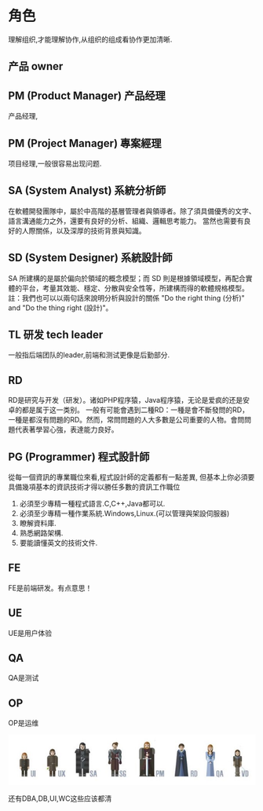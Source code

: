 # 角色

理解组织,才能理解协作,从组织的组成看协作更加清晰.

## 产品 owner




## PM (Product Manager) 产品经理


产品经理,

## PM (Project Manager) 專案經理

项目经理,一般很容易出现问题.


## SA (System Analyst) 系統分析師
在軟體開發團隊中，屬於中高階的基層管理者與領導者。除了須具備優秀的文字、語言溝通能力之外，還要有良好的分析、組織、邏輯思考能力。
當然也需要有良好的人際關係，以及深厚的技術背景與知識。

## SD (System Designer) 系統設計師

SA 所建構的是屬於偏向於領域的概念模型；而 SD 則是根據領域模型，再配合實體的平台，考量其效能、穩定、分散與安全性等，所建構而得的軟體規格模型。
註：我們也可以以兩句話來說明分析與設計的關係
"Do the right thing (分析)" and "Do the thing right (設計)"。

## TL 研发 tech leader

一般指后端团队的leader,前端和测试更像是后勤部分.

## RD

RD是研究与开发（研发）。诸如PHP程序猿，Java程序猿，无论是爱疯的还是安卓的都是属于这一类别。
一般有可能會遇到二種RD：一種是會不斷發問的RD，一種是都沒有問題的RD。然而，常問問題的人大多數是公司重要的人物。會問問題代表著學習心強，表達能力良好。

## PG (Programmer) 程式設計師

從每一個資訊的專業職位來看,程式設計師的定義都有一點差異,
但基本上你必須要具備幾項基本的資訊技術才得以勝任多數的資訊工作職位

1. 必須至少專精一種程式語言.C,C++,Java都可以.
2. 必須至少專精一種作業系統.Windows,Linux.(可以管理與架設伺服器)
3. 瞭解資料庫.
4. 熟悉網路架構.
5. 要能讀懂英文的技術文件.


## FE

FE是前端研发。有点意思！

## UE

UE是用户体验

## QA

QA是测试

## OP
OP是运维



![](media/15480780333103.jpg)




还有DBA,DB,UI,WC这些应该都清


